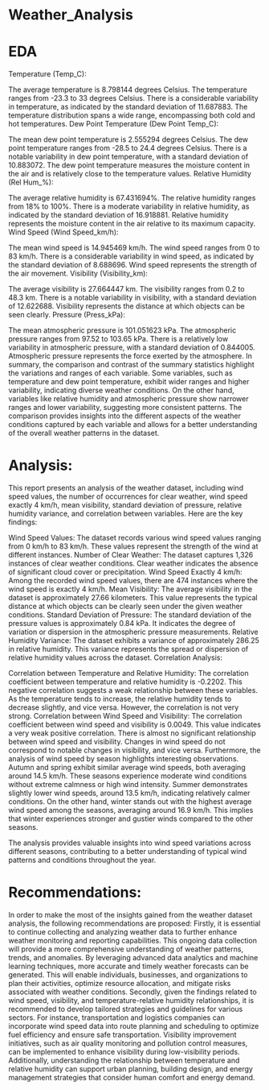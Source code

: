 # Weather_Analysis

# EDA

Temperature (Temp_C):

The average temperature is 8.798144 degrees Celsius.
The temperature ranges from -23.3 to 33 degrees Celsius.
There is a considerable variability in temperature, as indicated by the standard deviation of 11.687883.
The temperature distribution spans a wide range, encompassing both cold and hot temperatures.
Dew Point Temperature (Dew Point Temp_C):

The mean dew point temperature is 2.555294 degrees Celsius.
The dew point temperature ranges from -28.5 to 24.4 degrees Celsius.
There is a notable variability in dew point temperature, with a standard deviation of 10.883072.
The dew point temperature measures the moisture content in the air and is relatively close to the temperature values.
Relative Humidity (Rel Hum_%):

The average relative humidity is 67.431694%.
The relative humidity ranges from 18% to 100%.
There is a moderate variability in relative humidity, as indicated by the standard deviation of 16.918881.
Relative humidity represents the moisture content in the air relative to its maximum capacity.
Wind Speed (Wind Speed_km/h):

The mean wind speed is 14.945469 km/h.
The wind speed ranges from 0 to 83 km/h.
There is a considerable variability in wind speed, as indicated by the standard deviation of 8.688696.
Wind speed represents the strength of the air movement.
Visibility (Visibility_km):

The average visibility is 27.664447 km.
The visibility ranges from 0.2 to 48.3 km.
There is a notable variability in visibility, with a standard deviation of 12.622688.
Visibility represents the distance at which objects can be seen clearly.
Pressure (Press_kPa):

The mean atmospheric pressure is 101.051623 kPa.
The atmospheric pressure ranges from 97.52 to 103.65 kPa.
There is a relatively low variability in atmospheric pressure, with a standard deviation of 0.844005.
Atmospheric pressure represents the force exerted by the atmosphere.
In summary, the comparison and contrast of the summary statistics highlight the variations and ranges of each variable. Some variables, such as temperature and dew point temperature, exhibit wider ranges and higher variability, indicating diverse weather conditions. On the other hand, variables like relative humidity and atmospheric pressure show narrower ranges and lower variability, suggesting more consistent patterns. The comparison provides insights into the different aspects of the weather conditions captured by each variable and allows for a better understanding of the overall weather patterns in the dataset.

# Analysis: 

This report presents an analysis of the weather dataset, including wind speed values, the number of occurrences for clear weather, wind speed exactly 4 km/h, mean visibility, standard deviation of pressure, relative humidity variance, and correlation between variables. Here are the key findings:

Wind Speed Values: The dataset records various wind speed values ranging from 0 km/h to 83 km/h. These values represent the strength of the wind at different instances.
Number of Clear Weather: The dataset captures 1,326 instances of clear weather conditions. Clear weather indicates the absence of significant cloud cover or precipitation.
Wind Speed Exactly 4 km/h: Among the recorded wind speed values, there are 474 instances where the wind speed is exactly 4 km/h.
Mean Visibility: The average visibility in the dataset is approximately 27.66 kilometers. This value represents the typical distance at which objects can be clearly seen under the given weather conditions.
Standard Deviation of Pressure: The standard deviation of the pressure values is approximately 0.84 kPa. It indicates the degree of variation or dispersion in the atmospheric pressure measurements.
Relative Humidity Variance: The dataset exhibits a variance of approximately 286.25 in relative humidity. This variance represents the spread or dispersion of relative humidity values across the dataset.
Correlation Analysis:

Correlation between Temperature and Relative Humidity: The correlation coefficient between temperature and relative humidity is -0.2202. This negative correlation suggests a weak relationship between these variables. As the temperature tends to increase, the relative humidity tends to decrease slightly, and vice versa. However, the correlation is not very strong.
Correlation between Wind Speed and Visibility: The correlation coefficient between wind speed and visibility is 0.0049. This value indicates a very weak positive correlation. There is almost no significant relationship between wind speed and visibility. Changes in wind speed do not correspond to notable changes in visibility, and vice versa.
Furthermore, the analysis of wind speed by season highlights interesting observations. Autumn and spring exhibit similar average wind speeds, both averaging around 14.5 km/h. These seasons experience moderate wind conditions without extreme calmness or high wind intensity. Summer demonstrates slightly lower wind speeds, around 13.5 km/h, indicating relatively calmer conditions. On the other hand, winter stands out with the highest average wind speed among the seasons, averaging around 16.9 km/h. This implies that winter experiences stronger and gustier winds compared to the other seasons.

The analysis provides valuable insights into wind speed variations across different seasons, contributing to a better understanding of typical wind patterns and conditions throughout the year.

# Recommendations: 

In order to make the most of the insights gained from the weather dataset analysis, the following recommendations are proposed:
Firstly, it is essential to continue collecting and analyzing weather data to further enhance weather monitoring and reporting capabilities. This ongoing data collection will provide a more comprehensive understanding of weather patterns, trends, and anomalies. By leveraging advanced data analytics and machine learning techniques, more accurate and timely weather forecasts can be generated. This will enable individuals, businesses, and organizations to plan their activities, optimize resource allocation, and mitigate risks associated with weather conditions.
Secondly, given the findings related to wind speed, visibility, and temperature-relative humidity relationships, it is recommended to develop tailored strategies and guidelines for various sectors. For instance, transportation and logistics companies can incorporate wind speed data into route planning and scheduling to optimize fuel efficiency and ensure safe transportation. Visibility improvement initiatives, such as air quality monitoring and pollution control measures, can be implemented to enhance visibility during low-visibility periods. Additionally, understanding the relationship between temperature and relative humidity can support urban planning, building design, and energy management strategies that consider human comfort and energy demand.
